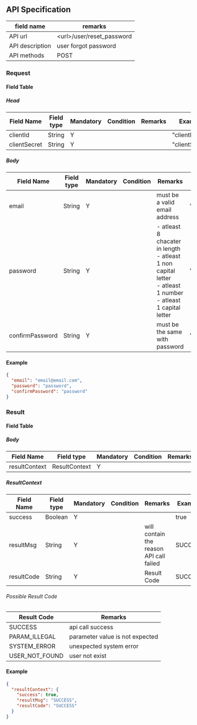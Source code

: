 ## API Specification

| field name      | remarks                     |
| --------------- | --------------------------- |
| API url         | \<url\>/user/reset_password |
| API description | user forgot password        |
| API methods     | POST                        |

### Request

#### Field Table

##### Head

| Field Name   | Field type | Mandatory | Condition | Remarks | Example        |
| ------------ | ---------- | --------- | --------- | ------- | -------------- |
| clientId     | String     | Y         |           |         | "clientId"     |
| clientSecret | String     | Y         |           |         | "clientSecret" |

##### Body

| Field Name      | Field type | Mandatory | Condition | Remarks                                                                                                              | Example           |
| --------------- | ---------- | --------- | --------- | -------------------------------------------------------------------------------------------------------------------- | ----------------- |
| email           | String     | Y         |           | must be a valid email address                                                                                        | "email@email.com" |
| password        | String     | Y         |           | - atleast 8 chacater in length<br>- atleast 1 non capital letter<br>- atleast 1 number<br>- atleast 1 capital letter | "password"        |
| confirmPassword | String     | Y         |           | must be the same with password                                                                                       | "password"        |

#### Example

```json
{
  "email": "email@email.com",
  "password": "password",
  "confirmPassword": "password"
}
```

### Result

#### Field Table

##### Body

| Field Name    | Field type    | Mandatory | Condition | Remarks | Example |
| ------------- | ------------- | --------- | --------- | ------- | ------- |
| resultContext | ResultContext | Y         |           |         |         |

##### ResultContext

| Field Name | Field type | Mandatory | Condition | Remarks                                 | Example |
| ---------- | ---------- | --------- | --------- | --------------------------------------- | ------- |
| success    | Boolean    | Y         |           |                                         | true    |
| resultMsg  | String     | Y         |           | will contain the reason API call failed | SUCCESS |
| resultCode | String     | Y         |           | Result Code                             | SUCCESS |

###### Possible Result Code

| Result Code    | Remarks                         |
| -------------- | ------------------------------- |
| SUCCESS        | api call success                |
| PARAM_ILLEGAL  | parameter value is not expected |
| SYSTEM_ERROR   | unexpected system error         |
| USER_NOT_FOUND | user not exist                  |

#### Example

```json
{
  "resultContext": {
    "success": true,
    "resultMsg": "SUCCESS",
    "resultCode": "SUCCESS"
  }
}
```

